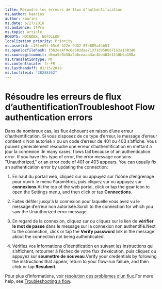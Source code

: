 ```yaml
---
title: Résoudre les erreurs de flux d’authentification
ms.author: kaarins
author: kaarins
ms.date: 6/27/2018
ms.audience: ITPro
ms.topic: article
ROBOTS: NOINDEX, NOFOLLOW
localization_priority: Priority
ms.assetid: c15fed9f-65c6-422e-9d32-87e889a44b51
ms.openlocfilehash: fbb2ea4f0c6e582dae71371d958667162a138346
ms.sourcegitcommit: d6ea5e9458a2b8ceaab3ac4bd483e1130b9a398a
ms.translationtype: MT
ms.contentlocale: fr-FR
ms.lasthandoff: 01/15/2019
ms.locfileid: "28288362"
---
```

# <a name="troubleshoot-flow-authentication-errors"></a><span data-ttu-id="13289-102">Résoudre les erreurs de flux d’authentification</span><span class="sxs-lookup"><span data-stu-id="13289-102">Troubleshoot Flow authentication errors</span></span>

<span data-ttu-id="13289-p101">Dans de nombreux cas, les flux échouent en raison d’une erreur d’authentification. Si vous disposez de ce type d’erreur, le message d’erreur contient « Non autorisé » ou un code d’erreur de 401 ou 403 s’affiche. Vous pouvez généralement résoudre une erreur d’authentification en mettant à jour la connexion :</span><span class="sxs-lookup"><span data-stu-id="13289-p101">In many cases, flows fail because of an authentication error. If you have this type of error, the error message contains "Unauthorized," or an error code of 401 or 403 appears. You can usually fix an authentication error by updating the connection:</span></span>
  
1. <span data-ttu-id="13289-106">En haut du portail web, cliquez sur ou appuyez sur l’icône d’engrenage pour ouvrir le menu Paramètres, puis cliquez sur ou appuyez sur **connexions**.</span><span class="sxs-lookup"><span data-stu-id="13289-106">At the top of the web portal, click or tap the gear icon to open the Settings menu, and then click or tap **Connections**.</span></span>
    
2. <span data-ttu-id="13289-107">Faites défiler jusqu'à la connexion pour laquelle vous avez vu le message d’erreur non autorisée.</span><span class="sxs-lookup"><span data-stu-id="13289-107">Scroll to the connection for which you saw the Unauthorized error message.</span></span>
    
3. <span data-ttu-id="13289-108">En regard de la connexion, cliquez sur ou cliquez sur le lien de **vérifier le mot de passe** dans le message sur la connexion non authentifié.</span><span class="sxs-lookup"><span data-stu-id="13289-108">Next to the connection, click or tap the **Verify password** link in the message about the connection not being authenticated.</span></span> 
    
4. <span data-ttu-id="13289-109">Vérifiez vos informations d’identification en suivant les instructions qui s’affichent, retourner à l’échec de votre flux d’exécution, puis cliquez ou appuyez sur **soumettre de nouveau**.</span><span class="sxs-lookup"><span data-stu-id="13289-109">Verify your credentials by following the instructions that appear, return to your flow-run failure, and then click or tap **Resubmit**.</span></span>
    
<span data-ttu-id="13289-110">Pour plus d’informations, voir [résolution des problèmes d’un flux](https://go.microsoft.com/fwlink/?linkid=872110).</span><span class="sxs-lookup"><span data-stu-id="13289-110">For more help, see [Troubleshooting a flow](https://go.microsoft.com/fwlink/?linkid=872110).</span></span>
  

